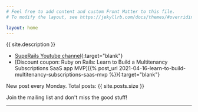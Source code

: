 ```yaml
---
# Feel free to add content and custom Front Matter to this file.
# To modify the layout, see https://jekyllrb.com/docs/themes/#overriding-theme-defaults

layout: home
---
```


{{ site.description }}

* [SupeRails Youtube channel](https://www.youtube.com/channel/UCyr6ZTmztFW3FB4qG_97FoA){:target="blank"}
* [Discount coupon: Ruby on Rails: Learn to Build a Multitenancy Subscriptions SaaS app MVP]({% post_url 2021-04-16-learn-to-build-multitenancy-subscriptions-saas-mvp %}){:target="blank"}

New post every Monday. Total posts: {{ site.posts.size }}

Join the mailing list and don't miss the good stuff!

****